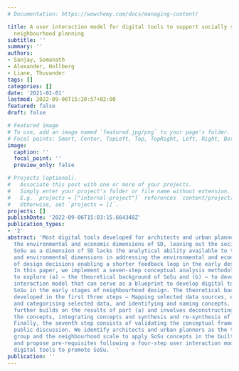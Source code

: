 ```yaml
---
# Documentation: https://wowchemy.com/docs/managing-content/

title: A user interaction model for digital tools to support socially sustainable
  neighbourhood planning
subtitle: ''
summary: ''
authors:
- Sanjay, Somanath
- Alexander, Hollberg
- Liane, Thuvander
tags: []
categories: []
date: '2021-01-01'
lastmod: 2022-09-06T15:20:57+02:00
featured: false
draft: false

# Featured image
# To use, add an image named `featured.jpg/png` to your page's folder.
# Focal points: Smart, Center, TopLeft, Top, TopRight, Left, Right, BottomLeft, Bottom, BottomRight.
image:
  caption: ''
  focal_point: ''
  preview_only: false

# Projects (optional).
#   Associate this post with one or more of your projects.
#   Simply enter your project's folder or file name without extension.
#   E.g. `projects = ["internal-project"]` references `content/project/deep-learning/index.md`.
#   Otherwise, set `projects = []`.
projects: []
publishDate: '2022-09-06T15:03:15.664348Z'
publication_types:
- '2'
abstract: 'Most digital tools developed for architects and urban planners cater to
  the environmental and economic dimensions of SD, leaving out the social dimension.
  SoSu as a dimension of SD lacks the analytical ability available to the economic
  and environmental dimensions in addressing the environmental and economic impacts
  of design decisions enabling a shorter feedback loop in the early design stage.
  In this paper, we implement a seven-step conceptual analysis methodology framework
  to explore (a) – the theoretical background of SoSu and (b) – to develop a user
  interaction model that can serve as a blueprint to develop digital tools to promote
  SoSu in the early stages of neighbourhood design. The theoretical background is
  developed in the first three steps – Mapping selected data sources, extensive reading
  and categorising selected data, and identifying and naming concepts. The model development
  further builds on the results of part (a) and involves deconstructing and categorising
  the concepts, integrating concepts and synthesis and re-synthesis of the concept.
  Finally, the seventh step consists of validating the conceptual framework through
  public discussion. We identify architects and urban planners as the target user
  group and the neighbourhood scale to apply SoSu concepts in the built environment
  and propose pre-requisites following a four-step user interaction model to develop
  digital tools to promote SoSu.  '
publication: ''
---
```

